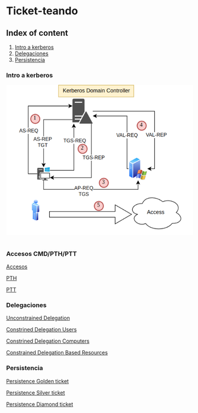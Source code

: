 # Ticket-teando

## Index of content

  1. [Intro a kerberos](#intro-a-kerberos)
  2. [Delegaciones](#delegaciones)
  3. [Persistencia](#persistencia)

### Intro a kerberos

![Kerberos](KDC_schema.png)

```
```

### Accesos CMD/PTH/PTT

[Accesos](Accesos.md)

[PTH](pth.md)

[PTT](ptt.md)

### Delegaciones

[Unconstrained Delegation](Unconstrined_Delegation.md)

[Constrined Delegation Users](Constrained_Delegation_Users.md)

[Constrined Delegation Computers](Constrained_Delegation_Computers.md)

[Constrained Delegation Based Resources](Resources_Constrained_Based_delegation.md)

### Persistencia

[Persistence Golden ticket](Persistence_Golden_Ticket.md)

[Persistence Silver ticket](Persistence_Silver_Ticket.md)

[Persistence Diamond ticket](Persistence_Diamond_Ticket.md)


